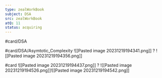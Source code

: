 ```yaml
---
type: zealWorkBook
subject: DSA
src: zealWorkBook
atQ: 11
status: acquiring
---
```

#card/DSA 

#card/DSA/Asymtotic_Complexity 
![[Pasted image 20231219194341.png]]
?
![[Pasted image 20231219194356.png]] 

#card
![[Pasted image 20231219194437.png]]
?
![[Pasted image 20231219194526.png]]![[Pasted image 20231219194542.png]] 

